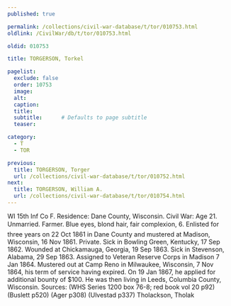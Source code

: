 ```yaml
---
published: true

permalink: /collections/civil-war-database/t/tor/010753.html
oldlink: /CivilWar/db/t/tor/010753.html

oldid: 010753

title: TORGERSON, Torkel

pagelist:
  exclude: false
  order: 10753
  image: 
  alt:
  caption:
  title:
  subtitle:      # Defaults to page subtitle
  teaser:

category: 
  - T 
  - TOR

previous:
  title: TORGERSON, Torger
  url: /collections/civil-war-database/t/tor/010752.html  
next:
  title: TORGERSON, William A.
  url: /collections/civil-war-database/t/tor/010754.html   
---
```

WI 15th Inf Co F. Residence: Dane County, Wisconsin. Civil War: Age 21. Unmarried. Farmer. Blue eyes, blond hair, fair complexion, 6&#146;. Enlisted for three years on 22 Oct 1861 in Dane County and mustered at Madison, Wisconsin, 16 Nov 1861. Private. Sick in Bowling Green, Kentucky, 17 Sep 1862. Wounded at Chickamauga, Georgia, 19 Sep 1863. Sick in Stevenson, Alabama, 29 Sep 1863. Assigned to Veteran Reserve Corps in Madison 7 Jan 1864. Mustered out at Camp Reno in Milwaukee, Wisconsin, 7 Nov 1864, his term of service having expired. On 19 Jan 1867, he applied for additional bounty of $100. He was then living in Leeds, Columbia County, Wisconsin. Sources: (WHS Series 1200 box 76-8; red book vol 20 p92) (Buslett p520) (Ager p308) (Ulvestad p337) &#147;Tholackson, Tholak&#148;